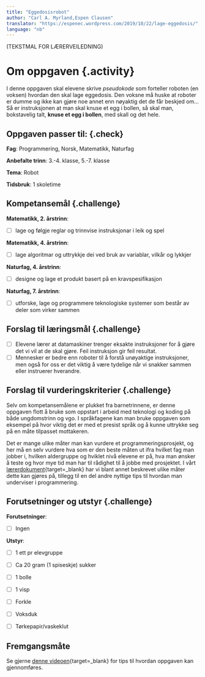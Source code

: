```yaml
---
title: "Eggedosisrobot"
author: "Carl A. Myrland,Espen Clausen" 
translator: "https://espenec.wordpress.com/2019/10/22/lage-eggedosis/"
language: "nb"
---
```



(TEKSTMAL FOR LÆRERVEILEDNING)

# Om oppgaven {.activity}

I denne oppgaven skal elevene skrive *pseudokode* som forteller roboten (en voksen) hvordan den skal lage eggedosis. Den voksne må huske at roboter er dumme og ikke kan gjøre noe annet enn nøyaktig det de får beskjed om... Så er instruksjonen at man skal knuse et egg i bollen, så skal man, bokstavelig talt, **knuse et egg i bollen**, med skall og det hele.

## Oppgaven passer til: {.check}

 **Fag**: Programmering, Norsk, Matematikk, Naturfag

**Anbefalte trinn**: 3.-4. klasse, 5.-7. klasse

**Tema**: Robot

**Tidsbruk**: 1 skoletime

## Kompetansemål {.challenge}

**Matematikk, 2. årstrinn**:
- [ ] lage og følgje reglar og trinnvise instruksjonar i leik og spel

**Matematikk, 4. årstrinn**:
- [ ] lage algoritmar og uttrykkje dei ved bruk av variablar, vilkår og lykkjer

**Naturfag, 4. årstrinn**:
- [ ] designe og lage et produkt basert på en kravspesifikasjon

**Naturfag, 7. årstrinn**:
- [ ] utforske, lage og programmere teknologiske systemer som består av deler som virker sammen

## Forslag til læringsmål {.challenge}

- [ ] Elevene lærer at datamaskiner trenger eksakte instruksjoner for å gjøre det vi vil at de skal gjøre. Feil instruksjon gir feil resultat.
- [ ] Mennesker er bedre enn roboter til å forstå unøyaktige instruksjoner, men også for oss er det viktig å være tydelige når vi snakker sammen eller instruerer hverandre.

## Forslag til vurderingskriterier {.challenge}

Selv om kompetansemålene er plukket fra barnetrinnene, er denne oppgaven flott å bruke som oppstart i arbeid med teknologi og koding på både ungdomstrinn og vgo. I språkfagene kan man bruke oppgaven som eksempel på hvor viktig det er med et presist språk og å kunne uttrykke seg på en måte tilpasset mottakeren.

Det er mange ulike måter man kan vurdere et programmeringsprosjekt, og her må en
selv vurdere hva som er den beste måten ut ifra hvilket fag man jobber i,
hvilken aldergruppe og hviklet nivå elevene er på, hva man ønsker å teste og
hvor mye tid man har til rådighet til å jobbe med prosjektet. I vårt
[lærerdokument](https://github.com/kodeklubben/oppgaver/wiki/Hvordan-undervise-i-og-vurdere-programmering){target=_blank} har vi blant
annet beskrevet ulike måter dette kan gjøres på, tillegg til en del andre
nyttige tips til hvordan man underviser i programmering.

## Forutsetninger og utstyr {.challenge}

**Forutsetninger**: 
- [ ] Ingen

**Utstyr**:
- [ ] 1 ett pr elevgruppe
- [ ] Ca 20 gram (1 spiseskje) sukker

- [ ] 1 bolle

- [ ] 1 visp

- [ ] Forkle

- [ ] Voksduk

- [ ] Tørkepapir/vaskeklut

## Fremgangsmåte

Se gjerne [denne videoen](https://youtu.be/cDA3_5982h8){target=_blank} for tips til hvordan oppgaven kan gjennomføres.